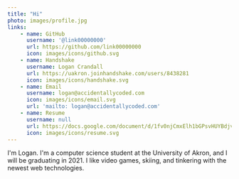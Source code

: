 ```yaml
---
title: "Hi"
photo: images/profile.jpg
links:
    - name: GitHub
      username: '@link00000000'
      url: https://github.com/link00000000
      icon: images/icons/github.svg
    - name: Handshake
      username: Logan Crandall
      url: https://uakron.joinhandshake.com/users/8438281
      icon: images/icons/handshake.svg
    - name: Email
      username: logan@accidentallycoded.com
      icon: images/icons/email.svg
      url: 'mailto: logan@accidentallycoded.com'
    - name: Resume
      username: null
      url: https://docs.google.com/document/d/1fv0njCmxElh1bGPsvHUYBdjvt4Bi_YC9irQrNKXANaU
      icon: images/icons/resume.svg
---
```


I'm Logan. I'm a computer science student at the University of Akron, and I will
be graduating in 2021. I like video games, skiing, and tinkering with the newest
web technologies.
